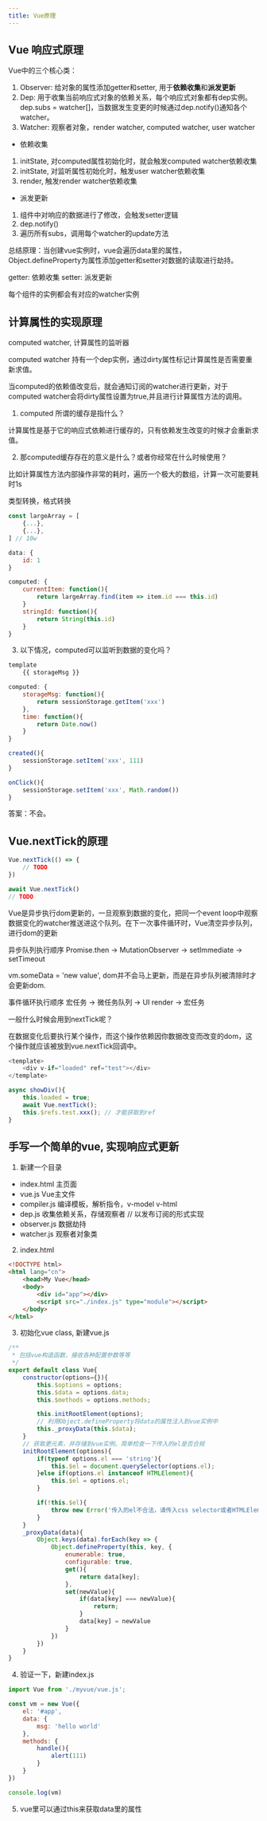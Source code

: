 ```yaml
---
title: Vue原理
---
```


## Vue 响应式原理

Vue中的三个核心类：

1. Observer: 给对象的属性添加getter和setter, 用于**依赖收集**和**派发更新**
2. Dep: 用于收集当前响应式对象的依赖关系，每个响应式对象都有dep实例。dep.subs = watcher[]，当数据发生变更的时候通过dep.notify()通知各个watcher。
3. Watcher: 观察者对象，render watcher, computed watcher, user watcher

* 依赖收集

1. initState, 对computed属性初始化时，就会触发computed watcher依赖收集
2. initState, 对监听属性初始化时，触发user watcher依赖收集
3. render, 触发render watcher依赖收集

* 派发更新

1. 组件中对响应的数据进行了修改，会触发setter逻辑
2. dep.notify()
3. 遍历所有subs，调用每个watcher的update方法

总结原理：当创建vue实例时，vue会遍历data里的属性，Object.defineProperty为属性添加getter和setter对数据的读取进行劫持。

getter: 依赖收集
setter: 派发更新

每个组件的实例都会有对应的watcher实例

## 计算属性的实现原理

computed watcher, 计算属性的监听器

computed watcher 持有一个dep实例，通过dirty属性标记计算属性是否需要重新求值。

当computed的依赖值改变后，就会通知订阅的watcher进行更新，对于computed watcher会将dirty属性设置为true,并且进行计算属性方法的调用。

1. computed 所谓的缓存是指什么？

计算属性是基于它的响应式依赖进行缓存的，只有依赖发生改变的时候才会重新求值。

2. 那computed缓存存在的意义是什么？或者你经常在什么时候使用？

比如计算属性方法内部操作非常的耗时，遍历一个极大的数组，计算一次可能要耗时1s

类型转换，格式转换



```js
const largeArray = [
    {...},
    {...},
] // 10w

data: {
    id: 1
}

computed: {
    currentItem: function(){
        return largeArray.find(item => item.id === this.id)
    }
    stringId: function(){
        return String(this.id)
    }
}
```

3. 以下情况，computed可以监听到数据的变化吗？

```js
template
    {{ storageMsg }}

computed: {
    storageMsg: function(){
        return sessionStorage.getItem('xxx')
    },
    time: function(){
        return Date.now()
    }
}

created(){
    sessionStorage.setItem('xxx', 111)
}

onClick(){
    sessionStorage.setItem('xxx', Math.random())
}
```

答案：不会。

## Vue.nextTick的原理

```js
Vue.nextTick(() => {
    // TODO
})

await Vue.nextTick()
// TODO
```

Vue是异步执行dom更新的，一旦观察到数据的变化，把同一个event loop中观察数据变化的watcher推送进这个队列。在下一次事件循环时，Vue清空异步队列，进行dom的更新

异步队列执行顺序
Promise.then -> MutationObserver -> setImmediate -> setTimeout

vm.someData = 'new value', dom并不会马上更新，而是在异步队列被清除时才会更新dom.

事件循环执行顺序
宏任务 -> 微任务队列 -> UI render -> 宏任务

一般什么时候会用到nextTick呢？

在数据变化后要执行某个操作，而这个操作依赖因你数据改变而改变的dom，这个操作就应该被放到vue.nextTick回调中。

```js
<template>
    <div v-if="loaded" ref="test"></div>
</template>

async showDiv(){
    this.loaded = true;
    await Vue.nextTick();
    this.$refs.test.xxx(); // 才能获取到ref
}
```

## 手写一个简单的vue, 实现响应式更新

1. 新建一个目录

* index.html 主页面
* vue.js Vue主文件
* compiler.js 编译模板，解析指令，v-model v-html
* dep.js 收集依赖关系，存储观察者 // 以发布订阅的形式实现
* observer.js 数据劫持
* watcher.js 观察者对象类

2. index.html

```html
<!DOCTYPE html>
<html lang="cn">
    <head>My Vue</head>
    <body>
        <div id="app"></div>
        <script src="./index.js" type="module"></script>
    </body>
</html>
```

3. 初始化vue class, 新建vue.js

```js
/**
 * 包括vue构造函数，接收各种配置参数等等
 */
export default class Vue{
    constructor(options={}){
        this.$options = options;
        this.$data = options.data;
        this.$methods = options.methods;

        this.initRootElement(options);
        // 利用Object.defineProperty将data的属性注入到vue实例中
        this._proxyData(this.$data);
    }
    // 获取更元素，并存储到vue实例。简单检查一下传入的el是否合规
    initRootElement(options){
        if(typeof options.el === 'string'){
            this.$el = document.querySelector(options.el);
        }else if(options.el instanceof HTMLElement){
            this.$el = options.el;
        }

        if(!this.$el){
            throw new Error('传入的el不合法，请传入css selector或者HTMLElement')
        }
    }
    _proxyData(data){
        Object.keys(data).forEach(key => {
            Object.defineProperty(this, key, {
                enumerable: true,
                configurable: true,
                get(){
                    return data[key];
                },
                set(newValue){
                    if(data[key] === newValue){
                        return;
                    }
                    data[key] = newValue
                }
            })
        })
    }
}
```

4. 验证一下，新建index.js

```js
import Vue from './myvue/vue.js';

const vm = new Vue({
    el: '#app',
    data: {
        msg: 'hello world'
    },
    methods: {
        handle(){
            alert(111)
        }
    }
})

console.log(vm)
```

5. vue里可以通过this来获取data里的属性



